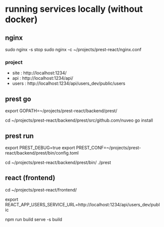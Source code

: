 # running services locally (without docker)

## nginx 

sudo nginx -s stop
sudo nginx -c ~/projects/prest-react/nginx.conf

### project 

* site   : http://localhost:1234/
* api    : http://localhost:1234/api/
* users  : http://localhost:1234/api/users_dev/public/users

## prest go
export GOPATH=~/projects/prest-react/backend/prest/

cd ~/projects/prest-react/backend/prest/src/github.com/nuveo
go install


## prest run

export PREST_DEBUG=true
export PREST_CONF=~/projects/prest-react/backend/prest/bin/config.toml

cd ~/projects/prest-react/backend/prest/bin/
./prest

## react (frontend)

cd ~/projects/prest-react/frontend/
<!-- export REACT_APP_USERS_SERVICE_URL=http://localhost:3000/users_dev/public -->
export REACT_APP_USERS_SERVICE_URL=http://localhost:1234/api/users_dev/public

npm run build
serve -s build
